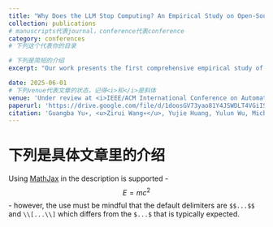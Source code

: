 ```yaml
---
title: "Why Does the LLM Stop Computing? An Empirical Study on Open-Sourced LLMs"
collection: publications
# manuscripts代表journal，conference代表conference
category: conferences
# 下列这个代表你的目录

# 下列是简短的介绍
excerpt: "Our work presents the first comprehensive empirical study of open-source LLM failures, analyzing 706 real-world issues to reveal that crashes and incorrect functionality dominate, primarily caused by environment compatibility and configuration errors. The research contributes a publicly available dataset for future research."

date: 2025-06-01
# 下列venue代表文章的状态，记得<i>和</i>是斜体
venue: 'Under review at <i>IEEE/ACM International Conference on Automated Software Engineering(ASE)</i>'
paperurl: 'https://drive.google.com/file/d/1doosGV73yao81Y4JSWDLT4VGiISpUTPv/view?usp=sharing'
citation: 'Guangba Yu∗, <u>Zirui Wang∗</u>, Yujie Huang, Yulun Wu, Michael R Lyu†'
---
```

# 下列是具体文章里的介绍
Using [MathJax](https://www.mathjax.org/) in the description is supported - $$E=mc^2$$ - however, the use must be mindful that the default delimiters are `$$...$$` and `\\[...\\]` which differs from the `$...$` that is typically expected.
